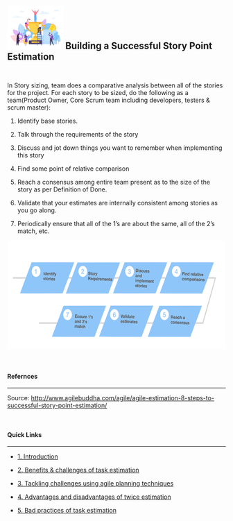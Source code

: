 <img src="https://github.com/xtreger/handbook-of-best-practices/blob/task-estimation-in-scrum/Task-Estimation/Themes/icons/success.png" width="130" height="100"/>
<h2  style="display:inline;"> Building a Successful Story Point Estimation
</h2>

&nbsp;


In Story sizing, team does a comparative analysis between all of the stories for the project. For each story to be sized, do the following as a team(Product Owner, Core Scrum team including developers, testers & scrum master):


1. Identify base stories.

2. Talk through the requirements of the story

3. Discuss and jot down things you want to remember when implementing this story

4. Find some point of relative comparison

5. Reach a consensus among entire team present as to the size of the story as per Definition of Done.

7. Validate that your estimates are internally consistent among stories as you go along.

8. Periodically ensure that all of the 1’s are about the same, all of the 2’s match, etc.

<img src="https://github.com/xtreger/handbook-of-best-practices/blob/task-estimation-in-scrum-diya/Task-Estimation/Themes/icons/steps.png" width="600" height="250"/>

&nbsp;

#### **Refernces**
---
Source: http://www.agilebuddha.com/agile/agile-estimation-8-steps-to-successful-story-point-estimation/

&nbsp;

#### **Quick Links**
---
- [1. Introduction](../Introduction.md)

- [2. Benefits & challenges of task estimation](Benefits_Challenges.md)

- [3. Tackling challenges using agile planning techniques](Tackling_Challenges.md)

- [4. Advantages and disadvantages of twice estimation](Advantages_Disadvantages.md)

- [5. Bad practices of task estimation](Bad_practices.md)
